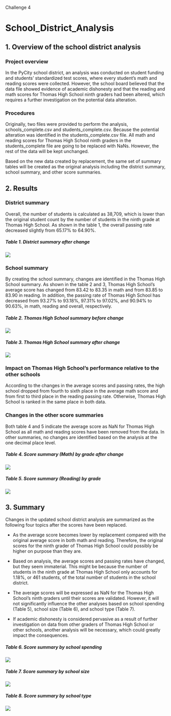 Challenge 4
# School_District_Analysis

## 1. Overview of the school district analysis
### Project overview
In the PyCity school district, an analysis was conducted on student funding and students’ standardized test scores, where every student’s math and reading scores were collected. However, the school board believed that the data file showed evidence of academic dishonesty and that the reading and math scores for Thomas High School ninth graders had been altered, which requires a further investigation on the potential data alteration.

### Procedures
Originally, two files were provided to perform the analysis, schools_complete.csv and students_complete.csv. Because the potential alteration was identified in the students_complete.csv file. All math and reading scores for Thomas High School ninth graders in the students_complete file are going to be replaced with NaNs. However, the rest of the data will be kept unchanged.

Based on the new data created by replacement, the same set of summary tables will be created as the original analysis including the district summary, school summary, and other score summaries. 

## 2. Results
### District summary
Overall, the number of students is calculated as 38,709, which is lower than the original student count by the number of students in the ninth grade at Thomas High School. As shown in the table 1, the overall passing rate decreased slightly from 65.17% to 64.90%.

##### Table 1. District summary after change
![](https://github.com/Ryoichi2022/School_District_Analysis/blob/main/T1_PyCity_District_After.png)

### School summary
By creating the school summary, changes are identified in the Thomas High School summary. As shown in the table 2 and 3, Thomas High School’s average score has changed from 83.42 to 83.35 in math and from 83.85 to 83.90 in reading. In addition, the passing rate of Thomas High School has decreased from 93.27% to 93.18%, 97.31% to 97.02%, and 90.94% to 90.63%, in math, reading and overall, respectively.

##### Table 2. Thomas High School summary before change
![](https://github.com/Ryoichi2022/School_District_Analysis/blob/main/T2_Dist_Summary_%20Before.png)

##### Table 3. Thomas High School summary after change
![](https://github.com/Ryoichi2022/School_District_Analysis/blob/main/T3_Dist_Summary_After.png)

 
### Impact on Thomas High School’s performance relative to the other schools
According to the changes in the average scores and passing rates, the high school dropped from fourth to sixth place in the average math score and from first to third place in the reading passing rate. Otherwise, Thomas High School is ranked in the same place in both data.

### Changes in the other score summaries
Both table 4 and 5 indicate the average score as NaN for Thomas High School as all math and reading scores have been removed from the data. In other summaries, no changes are identified based on the analysis at the one decimal place level. 

##### Table 4. Score summary (Math) by grade after change 
![](https://github.com/Ryoichi2022/School_District_Analysis/blob/main/T4_Math_by_Grade_After.png)

##### Table 5. Score summary (Reading) by grade 
![](https://github.com/Ryoichi2022/School_District_Analysis/blob/main/T5_Read_by_Grade_After.png)

 
## 3. Summary
Changes in the updated school district analysis are summarized as the following four topics after the scores have been replaced.

* As the average score becomes lower by replacement compared with the original average score in both math and reading. Therefore, the original scores for the ninth grader of Thomas High School could possibly be higher on purpose than they are.

* Based on analysis, the average scores and passing rates have changed, but they seem immaterial. This might be because the number of students in the ninth grade at Thomas High School only accounts for 1.18%, or 461 students, of the total number of students in the school district.

* The average scores will be expressed as NaN for the Thomas High School’s ninth graders until their scores are validated. However, it will not significantly influence the other analyses based on school spending (Table 5), school size (Table 6), and school type (Table 7).

* If academic dishonesty is considered pervasive as a result of further investigation on data from other graders of Thomas High School or other schools, another analysis will be necessary, which could greatly impact the consequences.

##### Table 6. Score summary by school spending
![](https://github.com/Ryoichi2022/School_District_Analysis/blob/main/T6_By_Spending_After.png)

 
##### Table 7. Score summary by school size
![](https://github.com/Ryoichi2022/School_District_Analysis/blob/main/T7_By_Size_After.png)

 
##### Table 8. Score summary by school type
![](https://github.com/Ryoichi2022/School_District_Analysis/blob/main/T8_By_Type_After.png)

